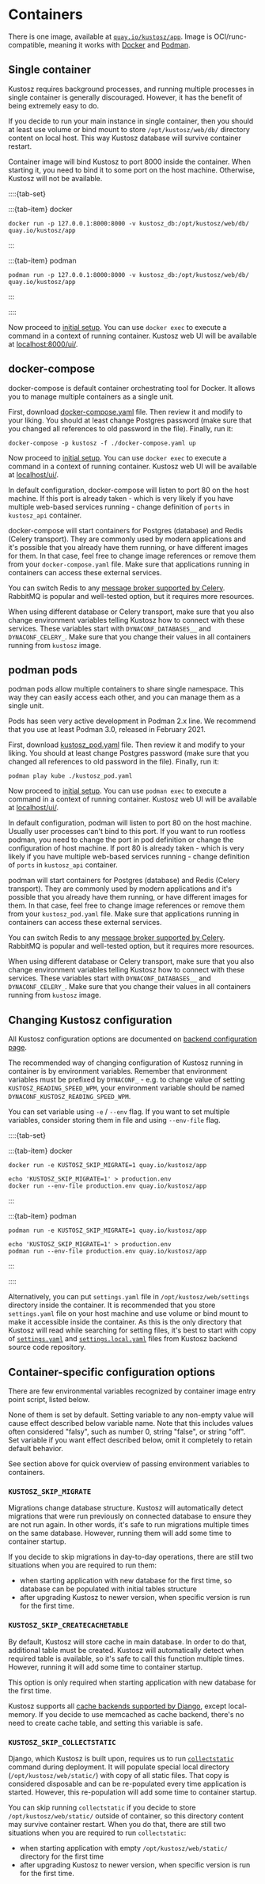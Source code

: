 # Containers

There is one image, available at [`quay.io/kustosz/app`](https://quay.io/repository/kustosz/app?tab=info). Image is OCI/runc-compatible, meaning it works with [Docker](https://www.docker.com/) and [Podman](https://podman.io/).

## Single container

Kustosz requires background processes, and running multiple processes in single container is generally discouraged. However, it has the benefit of being extremely easy to do.

If you decide to run your main instance in single container, then you should at least use volume or bind mount to store `/opt/kustosz/web/db/` directory content on local host. This way Kustosz database will survive container restart.

Container image will bind Kustosz to port 8000 inside the container. When starting it, you need to bind it to some port on the host machine. Otherwise, Kustosz will not be available.

::::{tab-set}

:::{tab-item} docker
```
docker run -p 127.0.0.1:8000:8000 -v kustosz_db:/opt/kustosz/web/db/ quay.io/kustosz/app
```
:::

:::{tab-item} podman
```
podman run -p 127.0.0.1:8000:8000 -v kustosz_db:/opt/kustosz/web/db/ quay.io/kustosz/app
```
:::

::::

Now proceed to [initial setup](../initial-setup). You can use `docker exec` to execute a command in a context of running container. Kustosz web UI will be available at [localhost:8000/ui/](http://localhost:8000/ui/).

## docker-compose

docker-compose is default container orchestrating tool for Docker. It allows you to manage multiple containers as a single unit.

First, download [docker-compose.yaml](https://github.com/KustoszApp/server/blob/main/containers/docker-compose.yaml) file. Then review it and modify to your liking. You should at least change Postgres password (make sure that you changed all references to old password in the file). Finally, run it:

```
docker-compose -p kustosz -f ./docker-compose.yaml up
```

Now proceed to [initial setup](../initial-setup). You can use `docker exec` to execute a command in a context of running container. Kustosz web UI will be available at [localhost/ui/](http://localhost/ui/).

In default configuration, docker-compose will listen to port 80 on the host machine. If this port is already taken - which is very likely if you have multiple web-based services running - change definition of `ports` in `kustosz_api` container.

docker-compose will start containers for Postgres (database) and Redis (Celery transport). They are commonly used by modern applications and it's possible that you already have them running, or have different images for them. In that case, feel free to change image references or remove them from your `docker-compose.yaml` file. Make sure that applications running in containers can access these external services.

You can switch Redis to any [message broker supported by Celery](https://docs.celeryq.dev/en/stable/getting-started/backends-and-brokers/index.html). RabbitMQ is popular and well-tested option, but it requires more resources.

When using different database or Celery transport, make sure that you also change environment variables telling Kustosz how to connect with these services. These variables start with `DYNACONF_DATABASES__` and `DYNACONF_CELERY_`. Make sure that you change their values in all containers running from `kustosz` image.

## podman pods

podman pods allow multiple containers to share single namespace. This way they can easily access each other, and you can manage them as a single unit.

Pods has seen very active development in Podman 2.x line. We recommend that you use at least Podman 3.0, released in February 2021.

First, download [kustosz_pod.yaml](https://github.com/KustoszApp/server/blob/main/containers/kustosz_pod.yaml) file. Then review it and modify to your liking. You should at least change Postgres password (make sure that you changed all references to old password in the file). Finally, run it:

```
podman play kube ./kustosz_pod.yaml
```

Now proceed to [initial setup](../initial-setup). You can use `podman exec` to execute a command in a context of running container. Kustosz web UI will be available at [localhost/ui/](http://localhost/ui/).

In default configuration, podman will listen to port 80 on the host machine. Usually user processes can't bind to this port. If you want to run rootless podman, you need to change the port in pod definition or change the configuration of host machine. If port 80 is already taken - which is very likely if you have multiple web-based services running - change definition of `ports` in `kustosz_api` container.

podman will start containers for Postgres (database) and Redis (Celery transport). They are commonly used by modern applications and it's possible that you already have them running, or have different images for them. In that case, feel free to change image references or remove them from your `kustosz_pod.yaml` file. Make sure that applications running in containers can access these external services.

You can switch Redis to any [message broker supported by Celery](https://docs.celeryq.dev/en/stable/getting-started/backends-and-brokers/index.html). RabbitMQ is popular and well-tested option, but it requires more resources.

When using different database or Celery transport, make sure that you also change environment variables telling Kustosz how to connect with these services. These variables start with `DYNACONF_DATABASES__` and `DYNACONF_CELERY_`. Make sure that you change their values in all containers running from `kustosz` image.

## Changing Kustosz configuration

All Kustosz configuration options are documented on [backend configuration page](../configuration/backend).

The recommended way of changing configuration of Kustosz running in container is by environment variables. Remember that environment variables must be prefixed by `DYNACONF_` - e.g. to change value of setting `KUSTOSZ_READING_SPEED_WPM`, your environment variable should be named `DYNACONF_KUSTOSZ_READING_SPEED_WPM`.

You can set variable using `-e` / `--env` flag. If you want to set multiple variables, consider storing them in file and using `--env-file` flag.

::::{tab-set}

:::{tab-item} docker

```
docker run -e KUSTOSZ_SKIP_MIGRATE=1 quay.io/kustosz/app
```
```
echo 'KUSTOSZ_SKIP_MIGRATE=1' > production.env
docker run --env-file production.env quay.io/kustosz/app
```
:::

:::{tab-item} podman
```
podman run -e KUSTOSZ_SKIP_MIGRATE=1 quay.io/kustosz/app
```
```
echo 'KUSTOSZ_SKIP_MIGRATE=1' > production.env
podman run --env-file production.env quay.io/kustosz/app
```
:::

::::

Alternatively, you can put `settings.yaml` file in `/opt/kustosz/web/settings` directory inside the container. It is recommended that you store `settings.yaml` file on your host machine and use volume or bind mount to make it accessible inside the container. As this is the only directory that Kustosz will read while searching for setting files, it's best to start with copy of [`settings.yaml`](https://github.com/KustoszApp/server/blob/main/settings/settings.yaml) and [`settings.local.yaml`](https://github.com/KustoszApp/server/blob/main/containers/settings.local.yaml) files from Kustosz backend source code repository.

## Container-specific configuration options

There are few environmental variables recognized by container image entry point script, listed below.

None of them is set by default. Setting variable to any non-empty value will cause effect described below variable name. Note that this includes values often considered "falsy", such as number 0, string "false", or string "off". Set variable if you want effect described below, omit it completely to retain default behavior.

See [](#changing-kustosz-configuration) section above for quick overview of passing environment variables to containers.

### `KUSTOSZ_SKIP_MIGRATE`

Migrations change database structure. Kustosz will automatically detect migrations that were run previously on connected database to ensure they are not run again. In other words, it's safe to run migrations multiple times on the same database. However, running them will add some time to container startup.

If you decide to skip migrations in day-to-day operations, there are still two situations when you are required to run them:

* when starting application with new database for the first time, so database can be populated with initial tables structure
* after upgrading Kustosz to newer version, when specific version is run for the first time.

### `KUSTOSZ_SKIP_CREATECACHETABLE`

By default, Kustosz will store cache in main database. In order to do that, additional table must be created. Kustosz will automatically detect when required table is available, so it's safe to call this function multiple times. However, running it will add some time to container startup.

This option is only required when starting application with new database for the first time.

Kustosz supports all [cache backends supported by Django](https://docs.djangoproject.com/en/stable/topics/cache/), except local-memory. If you decide to use memcached as cache backend, there's no need to create cache table, and setting this variable is safe.

### `KUSTOSZ_SKIP_COLLECTSTATIC`

Django, which Kustosz is built upon, requires us to run [`collectstatic`](https://docs.djangoproject.com/en/stable/ref/contrib/staticfiles/#collectstatic) command during deployment. It will populate special local directory (`/opt/kustosz/web/static/`) with copy of all static files. That copy is considered disposable and can be re-populated every time application is started. However, this re-population will add some time to container startup.

You can skip running `collectstatic` if you decide to store `/opt/kustosz/web/static/` outside of container, so this directory content may survive container restart. When you do that, there are still two situations when you are required to run `collectstatic`:

* when starting application with empty `/opt/kustosz/web/static/` directory for the first time
* after upgrading Kustosz to newer version, when specific version is run for the first time.
